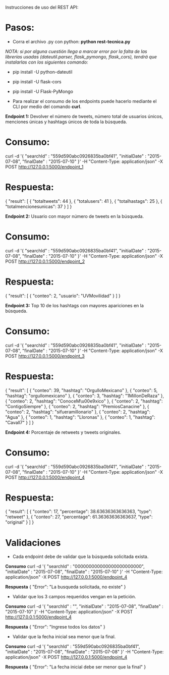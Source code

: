 Instrucciones de uso del REST API:

# Pasos:
- Corra el archivo .py con python: **python rest-tecnica.py**

*NOTA: si por alguna cuestión llega a marcar error por la falta de las librerías usadas (dateutil.parser, flask_pymongo, flask_cors), tendrá que instalarlas con los siguientes comando:*

- pip install -U python-dateutil
- pip install -U flask-cors
- pip install -U Flask-PyMongo

- Para realizar el consumo de los endpoints puede hacerlo mediante el CLI por medio del comando **curl**.

**Endpoint 1:** Devolver el número de tweets, número total de usuarios únicos, menciones únicas y hashtags únicos de toda la búsqueda.

# Consumo:
curl -d '{ "searchId" : "559d590abc0926835ba0bf41", "initialDate" : "2015-07-08", "finalDate" : "2015-07-10" }' -H "Content-Type: application/json" -X POST http://127.0.0.1:5000/endpoint_1

# Respuesta:
{
  "result": [
    {
      "totaltweets": 44
    },
    {
      "totalusers": 41
    },
    {
      "totalhastags": 25
    },
    {
      "totalmencionesunicas": 37
    }
  ]
}

**Endpoint 2:** Usuario con mayor número de tweets en la búsqueda.

# Consumo:
curl -d '{ "searchId" : "559d590abc0926835ba0bf41", "initialDate" : "2015-07-08", "finalDate" : "2015-07-10" }' -H "Content-Type: application/json" -X POST http://127.0.0.1:5000/endpoint_2

# Respuesta:
{
  "result": [
    {
      "conteo": 2,
      "usuario": "UVMovilidad"
    }
  ]
}


**Endpoint 3:** Top 10 de los hashtags con mayores apariciones en la búsqueda.

# Consumo:
curl -d '{ "searchId" : "559d590abc0926835ba0bf41", "initialDate" : "2015-07-08", "finalDate" : "2015-07-10" }' -H "Content-Type: application/json" -X POST http://127.0.0.1:5000/endpoint_3

# Respuesta:
{
  "result": [
    {
      "conteo": 39,
      "hashtag": "OrgulloMexicano"
    },
    {
      "conteo": 5,
      "hashtag": "orgullomexicano"
    },
    {
      "conteo": 3,
      "hashtag": "1MillonDeRaza"
    },
    {
      "conteo": 2,
      "hashtag": "ConoceM\u00e9xico"
    },
    {
      "conteo": 2,
      "hashtag": "ContigoSiempre"
    },
    {
      "conteo": 2,
      "hashtag": "PremiosCanacine"
    },
    {
      "conteo": 2,
      "hashtag": "sifueramillonario"
    },
    {
      "conteo": 2,
      "hashtag": "Agua"
    },
    {
      "conteo": 1,
      "hashtag": "Lloronas"
    },
    {
      "conteo": 1,
      "hashtag": "Cavall7"
    }
  ]
}

**Endpoint 4:** Porcentaje de retweets y tweets originales.

# Consumo:
curl -d '{ "searchId" : "559d590abc0926835ba0bf41", "initialDate" : "2015-07-08", "finalDate" : "2015-07-10" }' -H "Content-Type: application/json" -X POST http://127.0.0.1:5000/endpoint_4

# Respuesta:
{
  "result": [
    {
      "conteo": 17,
      "percentage": 38.63636363636363,
      "type": "retweet"
    },
    {
      "conteo": 27,
      "percentage": 61.36363636363637,
      "type": "original"
    }
  ]
}

# Validaciones

- Cada endpoint debe de validar que la búsqueda solicitada exista.

**Consumo**
curl -d '{ "searchId" : "000000000000000000000000", "initialDate" : "2015-07-08", "finalDate" : "2015-07-10" }' -H "Content-Type: application/json" -X POST http://127.0.0.1:5000/endpoint_4

**Respuesta**
{
  "Error": "La busqueda solicitada, no existe"
}

- Validar que los 3 campos requeridos vengan en la petición.

**Consumo**
curl -d '{ "searchId" : "", "initialDate" : "2015-07-08", "finalDate" : "2015-07-10" }' -H "Content-Type: application/json" -X POST http://127.0.0.1:5000/endpoint_4

**Respuesta**
{
  "Error": "Ingrese todos los datos"
}


- Validar que la fecha inicial sea menor que la final.

**Consumo**
curl -d '{ "searchId" : "559d590abc0926835ba0bf41", "initialDate" : "2015-07-08", "finalDate" : "2015-07-08" }' -H "Content-Type: application/json" -X POST http://127.0.0.1:5000/endpoint_4

**Respuesta**
{
  "Error": "La fecha inicial debe ser menor que la final"
}
